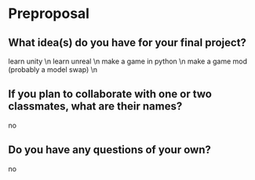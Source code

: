 # Preproposal

## What idea(s) do you have for your final project?
learn unity \n
learn unreal \n
make a game in python \n
make a game mod (probably a model swap) \n
## If you plan to collaborate with one or two classmates, what are their names?

no

## Do you have any questions of your own?

no
